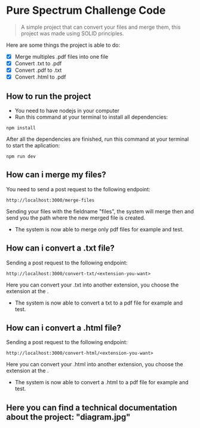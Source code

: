 # Pure Spectrum Challenge Code

> A simple project that can convert your files and merge them, this project was made using SOLID principles.

Here are some things the project is able to do:

- [x] Merge multiples .pdf files into one file
- [x] Convert .txt to .pdf
- [x] Convert .pdf to .txt
- [x] Convert .html to .pdf

## How to run the project

- You need to have nodejs in your computer
- Run this command at your terminal to install all dependencies:

```
npm install
```

After all the dependencies are finished, run this command at your terminal to start the aplication:

```
npm run dev
```

## How can i merge my files?

You need to send a post request to the following endpoint:

```
http://localhost:3000/merge-files
```

Sending your files with the fieldname "files", the system will merge then and send you the path where the new merged file is created.

- The system is now able to merge only pdf files for example and test.

## How can i convert a .txt file?

Sending a post request to the following endpoint:

```
http://localhost:3000/convert-txt/<extension-you-want>
```

Here you can convert your .txt into another extension, you choose the extension at the <extension-you-want>.

- The system is now able to convert a txt to a pdf file for example and test.

## How can i convert a .html file?

Sending a post request to the following endpoint:

```
http://localhost:3000/convert-html/<extension-you-want>
```

Here you can convert your .html into another extension, you choose the extension at the <extension-you-want>.

- The system is now able to convert a .html to a pdf file for example and test.

## Here you can find a technical documentation about the project: "diagram.jpg"
